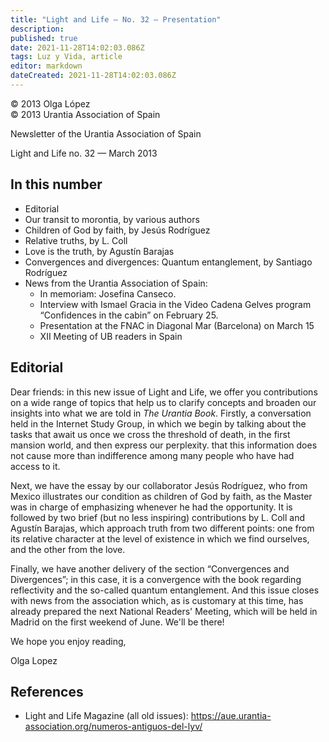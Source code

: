 ```yaml
---
title: "Light and Life — No. 32 — Presentation"
description: 
published: true
date: 2021-11-28T14:02:03.086Z
tags: Luz y Vida, article
editor: markdown
dateCreated: 2021-11-28T14:02:03.086Z
---
```


<p class="v-card v-sheet theme--light gray lighten-3 px-2">© 2013 Olga López<br>© 2013 Urantia Association of Spain</p>


Newsletter of the Urantia Association of Spain

Light and Life no. 32 — March 2013

## In this number

- Editorial
- Our transit to morontia, by various authors
- Children of God by faith, by Jesús Rodríguez
- Relative truths, by L. Coll
- Love is the truth, by Agustín Barajas
- Convergences and divergences: Quantum entanglement, by Santiago Rodríguez
- News from the Urantia Association of Spain:
	- In memoriam: Josefina Canseco.
	- Interview with Ismael Gracia in the Video Cadena Gelves program “Confidences in the cabin” on February 25.
	- Presentation at the FNAC in Diagonal Mar (Barcelona) on March 15
	- XII Meeting of UB readers in Spain

## Editorial

Dear friends: in this new issue of Light and Life, we offer you contributions on a wide range of topics that help us to clarify concepts and broaden our insights into what we are told in _The Urantia Book_. Firstly, a conversation held in the Internet Study Group, in which we begin by talking about the tasks that await us once we cross the threshold of death, in the first mansion world, and then express our perplexity. that this information does not cause more than indifference among many people who have had access to it.

Next, we have the essay by our collaborator Jesús Rodríguez, who from Mexico illustrates our condition as children of God by faith, as the Master was in charge of emphasizing whenever he had the opportunity. It is followed by two brief (but no less inspiring) contributions by L. Coll and Agustín Barajas, which approach truth from two different points: one from its relative character at the level of existence in which we find ourselves, and the other from the love.

Finally, we have another delivery of the section “Convergences and Divergences”; in this case, it is a convergence with the book regarding reflectivity and the so-called quantum entanglement. And this issue closes with news from the association which, as is customary at this time, has already prepared the next National Readers' Meeting, which will be held in Madrid on the first weekend of June. We'll be there!

We hope you enjoy reading,

Olga Lopez

## References

- Light and Life Magazine (all old issues): https://aue.urantia-association.org/numeros-antiguos-del-lyv/

